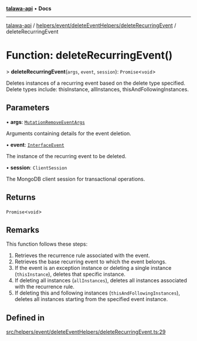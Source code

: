 [**talawa-api**](../../../../../README.md) • **Docs**

***

[talawa-api](../../../../../modules.md) / [helpers/event/deleteEventHelpers/deleteRecurringEvent](../README.md) / deleteRecurringEvent

# Function: deleteRecurringEvent()

\> **deleteRecurringEvent**(`args`, `event`, `session`): `Promise`\<`void`\>

Deletes instances of a recurring event based on the delete type specified.
Delete types include: thisInstance, allInstances, thisAndFollowingInstances.

## Parameters

• **args**: [`MutationRemoveEventArgs`](../../../../../types/generatedGraphQLTypes/type-aliases/MutationRemoveEventArgs.md)

Arguments containing details for the event deletion.

• **event**: [`InterfaceEvent`](../../../../../models/Event/interfaces/InterfaceEvent.md)

The instance of the recurring event to be deleted.

• **session**: `ClientSession`

The MongoDB client session for transactional operations.

## Returns

`Promise`\<`void`\>

## Remarks

This function follows these steps:
1. Retrieves the recurrence rule associated with the event.
2. Retrieves the base recurring event to which the event belongs.
3. If the event is an exception instance or deleting a single instance (`thisInstance`), deletes that specific instance.
4. If deleting all instances (`allInstances`), deletes all instances associated with the recurrence rule.
5. If deleting this and following instances (`thisAndFollowingInstances`), deletes all instances starting from the specified event instance.

## Defined in

[src/helpers/event/deleteEventHelpers/deleteRecurringEvent.ts:29](https://github.com/PalisadoesFoundation/talawa-api/blob/fb5076f344cd74d4e51c692cbc70fc337bf1ac39/src/helpers/event/deleteEventHelpers/deleteRecurringEvent.ts#L29)
